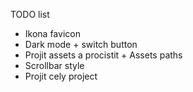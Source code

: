 TODO list
- Ikona favicon
- Dark mode + switch button
- Projit assets a procistit + Assets paths
- Scrollbar style
- Projit cely project
